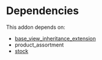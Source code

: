 # Dependencies

This addon depends on:

- [base_view_inheritance_extension](https://github.com/bringout/oca-technical)
- product_assortment
- [stock](https://github.com/bringout/oca-ocb-warehouse/tree/ffbc26923f1cbb52ea57b79a3bc1781623af2ae9/odoo-bringout-oca-ocb-stock)
